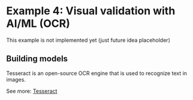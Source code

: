 # Example 4: Visual validation with AI/ML (OCR)

This example is not implemented yet (just future idea placeholder)

## Building models

Tesseract is an open-source OCR engine that is used to recognize text in images.

See more: [Tesseract](https://github.com/tesseract-ocr/tesseract)
